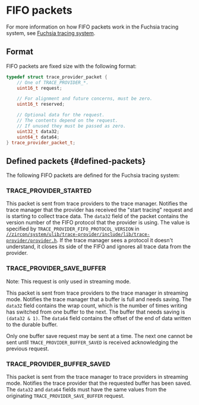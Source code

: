 # FIFO packets

For more information on how FIFO packets work in the Fuchsia tracing system,
see [Fuchsia tracing system](concepts/kernel/tracing-system.md).

## Format

FIFO packets are fixed size with the following format:

```cpp
typedef struct trace_provider_packet {
    // One of TRACE_PROVIDER_*.
    uint16_t request;

    // For alignment and future concerns, must be zero.
    uint16_t reserved;

    // Optional data for the request.
    // The contents depend on the request.
    // If unused they must be passed as zero.
    uint32_t data32;
    uint64_t data64;
} trace_provider_packet_t;
```

## Defined packets {#defined-packets}

The following FIFO packets are defined for the Fuchsia tracing system:

### TRACE_PROVIDER_STARTED

This packet is sent from trace providers to the trace manager.
Notifies the trace manager that the provider has received the "start tracing"
request and is starting to collect trace data.
The `data32` field of the packet contains the version number of the FIFO
protocol that the provider is using. The value is specified by
`TRACE_PROVIDER_FIFO_PROTOCOL_VERSION` in
[`//zircon/system/ulib/trace-provider/include/lib/trace-provider/provider.h`](/zircon/system/ulib/trace-provider/include/lib/trace-provider/provider.h).
If the trace manager sees a protocol it doesn't understand, it closes
its side of the FIFO and ignores all trace data from the provider.

### TRACE_PROVIDER_SAVE_BUFFER

Note: This request is only used in streaming mode.

This packet is sent from trace providers to the trace manager in streaming
mode. Notifies the trace manager that a buffer is full and needs saving.
The `data32` field contains the wrap count, which is the number of times
writing has switched from one buffer to the next. The buffer that needs saving
is `(data32 & 1)`. The `data64` field contains the offset of the end of
data written to the durable buffer.

Only one buffer save request may be sent at a time. The next one cannot be
sent until `TRACE_PROVIDER_BUFFER_SAVED` is received acknowledging the
previous request.

### TRACE_PROVIDER_BUFFER_SAVED

This packet is sent from the trace manager to trace providers
in streaming mode. Notifies the trace provider that the requested
buffer has been saved. The `data32` and `data64` fields must have
the same values from the originating `TRACE_PROVIDER_SAVE_BUFFER` request.
